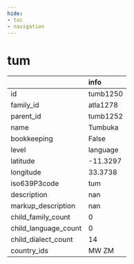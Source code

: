 ```yaml
---
hide:
- toc
- navigation
---
```

# tum
|                      | info     |
|:---------------------|:---------|
| id                   | tumb1250 |
| family_id            | atla1278 |
| parent_id            | tumb1252 |
| name                 | Tumbuka  |
| bookkeeping          | False    |
| level                | language |
| latitude             | -11.3297 |
| longitude            | 33.3738  |
| iso639P3code         | tum      |
| description          | nan      |
| markup_description   | nan      |
| child_family_count   | 0        |
| child_language_count | 0        |
| child_dialect_count  | 14       |
| country_ids          | MW ZM    |